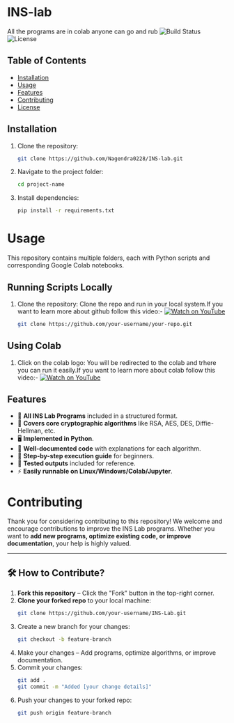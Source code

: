 # INS-lab
All the programs are in colab anyone can go and rub 
![Build Status](https://img.shields.io/badge/build-passing-brightgreen)
![License](https://img.shields.io/badge/license-Nagendra0228-blue)

## Table of Contents
- [Installation](#installation)
- [Usage](#Usage)
- [Features](#Features)
- [Contributing](#Contributing)
- [License](#License)

## Installation
1. Clone the repository:
   ```sh
   git clone https://github.com/Nagendra0228/INS-lab.git
   ```
2. Navigate to the project folder:
   ```sh
   cd project-name
   ```
3. Install dependencies:
   ```sh
   pip install -r requirements.txt
   ```
# Usage

This repository contains multiple folders, each with Python scripts and corresponding Google Colab notebooks.

## Running Scripts Locally
1. Clone the repository:
   Clone the repo and run in your local system.If you want to learn more about github follow this video:-
[![Watch on YouTube](https://img.shields.io/badge/Watch%20on-YouTube-red?logo=youtube)](https://www.youtube.com/watch?v=q9wc7hUrW8U)
   ```sh
   git clone https://github.com/your-username/your-repo.git
   ```
## Using Colab
1. Click on the colab logo:
You will be redirected to the colab and trhere you can run it easily.If you want to learn more about colab follow this video:-
[![Watch on YouTube](https://img.shields.io/badge/Watch%20on-YouTube-red?logo=youtube)](https://www.youtube.com/watch?v=agj3AxNPDWU&list=PLA83b1JHN4ly56Y7o6vDAT8Szxc3_EdRH)


## Features 
- 📂 **All INS Lab Programs** included in a structured format.
- 🔑 **Covers core cryptographic algorithms** like RSA, AES, DES, Diffie-Hellman, etc.
- 🖥️ **Implemented in Python**.
- 🔬 **Well-documented code** with explanations for each algorithm.
- 📜 **Step-by-step execution guide** for beginners.
- 🎯 **Tested outputs** included for reference.
- ⚡ **Easily runnable on Linux/Windows/Colab/Jupyter**.

# Contributing   

Thank you for considering contributing to this repository! We welcome and encourage contributions to improve the INS Lab programs. Whether you want to **add new programs, optimize existing code, or improve documentation**, your help is highly valued.  

---

## 🛠 How to Contribute?  

1. **Fork this repository** – Click the "Fork" button in the top-right corner.  
2. **Clone your forked repo** to your local machine:
    ```sh
   git clone https://github.com/your-username/INS-Lab.git
   ```
3. Create a new branch for your changes:
   ```sh
   git checkout -b feature-branch
   ```
4. Make your changes – Add programs, optimize algorithms, or improve documentation.
5. Commit your changes:
    ```sh
   git add .
   git commit -m "Added [your change details]"
   ```
6. Push your changes to your forked repo:  
   ```sh
   git push origin feature-branch
   ```


